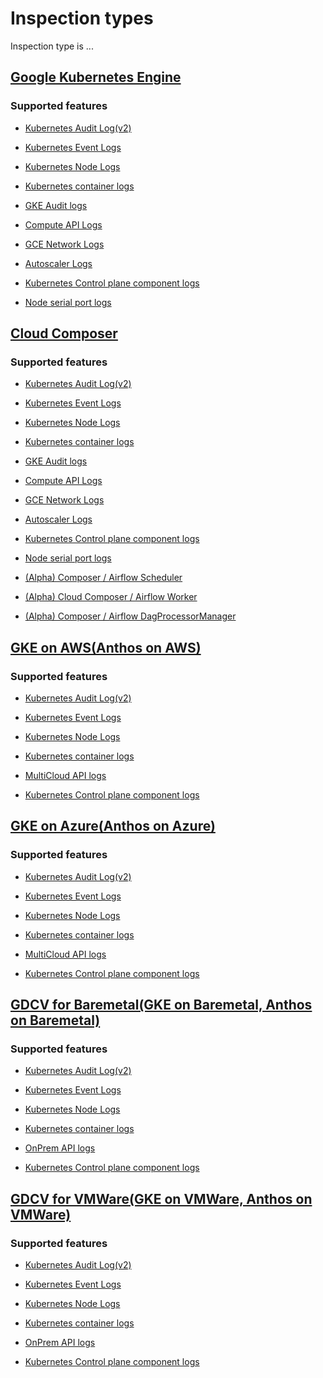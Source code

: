 <!-- BEGIN GENERATED PART: inspection-type-header -->
# Inspection types

Inspection type is ...

<!-- END GENERATED PART: inspection-type-header -->

<!-- BEGIN GENERATED PART: inspection-type-element-header-gcp-gke -->
## [Google Kubernetes Engine](#gcp-gke)

### Supported features

<!-- END GENERATED PART: inspection-type-element-header-gcp-gke -->
<!-- BEGIN GENERATED PART: inspection-type-element-header-gcp-gke-cloud.google.com//feature/audit-parser-v2 -->
* [Kubernetes Audit Log(v2)](./features.md#cloud.google.com//feature/audit-parser-v2)
<!-- END GENERATED PART: inspection-type-element-header-gcp-gke-cloud.google.com//feature/audit-parser-v2 -->
<!-- BEGIN GENERATED PART: inspection-type-element-header-gcp-gke-cloud.google.com/feature/event-parser -->
* [Kubernetes Event Logs](./features.md#cloud.google.com/feature/event-parser)
<!-- END GENERATED PART: inspection-type-element-header-gcp-gke-cloud.google.com/feature/event-parser -->
<!-- BEGIN GENERATED PART: inspection-type-element-header-gcp-gke-cloud.google.com/feature/nodelog-parser -->
* [Kubernetes Node Logs](./features.md#cloud.google.com/feature/nodelog-parser)
<!-- END GENERATED PART: inspection-type-element-header-gcp-gke-cloud.google.com/feature/nodelog-parser -->
<!-- BEGIN GENERATED PART: inspection-type-element-header-gcp-gke-cloud.google.com/feature/container-parser -->
* [Kubernetes container logs](./features.md#cloud.google.com/feature/container-parser)
<!-- END GENERATED PART: inspection-type-element-header-gcp-gke-cloud.google.com/feature/container-parser -->
<!-- BEGIN GENERATED PART: inspection-type-element-header-gcp-gke-cloud.google.com/feature/gke-audit-parser -->
* [GKE Audit logs](./features.md#cloud.google.com/feature/gke-audit-parser)
<!-- END GENERATED PART: inspection-type-element-header-gcp-gke-cloud.google.com/feature/gke-audit-parser -->
<!-- BEGIN GENERATED PART: inspection-type-element-header-gcp-gke-cloud.google.com/feature/compute-api-parser -->
* [Compute API Logs](./features.md#cloud.google.com/feature/compute-api-parser)
<!-- END GENERATED PART: inspection-type-element-header-gcp-gke-cloud.google.com/feature/compute-api-parser -->
<!-- BEGIN GENERATED PART: inspection-type-element-header-gcp-gke-cloud.google.com/feature/network-api-parser -->
* [GCE Network Logs](./features.md#cloud.google.com/feature/network-api-parser)
<!-- END GENERATED PART: inspection-type-element-header-gcp-gke-cloud.google.com/feature/network-api-parser -->
<!-- BEGIN GENERATED PART: inspection-type-element-header-gcp-gke-cloud.google.com/feature/autoscaler-parser -->
* [Autoscaler Logs](./features.md#cloud.google.com/feature/autoscaler-parser)
<!-- END GENERATED PART: inspection-type-element-header-gcp-gke-cloud.google.com/feature/autoscaler-parser -->
<!-- BEGIN GENERATED PART: inspection-type-element-header-gcp-gke-cloud.google.com/feature/controlplane-component-parser -->
* [Kubernetes Control plane component logs](./features.md#cloud.google.com/feature/controlplane-component-parser)
<!-- END GENERATED PART: inspection-type-element-header-gcp-gke-cloud.google.com/feature/controlplane-component-parser -->
<!-- BEGIN GENERATED PART: inspection-type-element-header-gcp-gke-cloud.google.com/feature/serialport -->
* [Node serial port logs](./features.md#cloud.google.com/feature/serialport)
<!-- END GENERATED PART: inspection-type-element-header-gcp-gke-cloud.google.com/feature/serialport -->
<!-- BEGIN GENERATED PART: inspection-type-element-header-gcp-composer -->
## [Cloud Composer](#gcp-composer)

### Supported features

<!-- END GENERATED PART: inspection-type-element-header-gcp-composer -->
<!-- BEGIN GENERATED PART: inspection-type-element-header-gcp-composer-cloud.google.com//feature/audit-parser-v2 -->
* [Kubernetes Audit Log(v2)](./features.md#cloud.google.com//feature/audit-parser-v2)
<!-- END GENERATED PART: inspection-type-element-header-gcp-composer-cloud.google.com//feature/audit-parser-v2 -->
<!-- BEGIN GENERATED PART: inspection-type-element-header-gcp-composer-cloud.google.com/feature/event-parser -->
* [Kubernetes Event Logs](./features.md#cloud.google.com/feature/event-parser)
<!-- END GENERATED PART: inspection-type-element-header-gcp-composer-cloud.google.com/feature/event-parser -->
<!-- BEGIN GENERATED PART: inspection-type-element-header-gcp-composer-cloud.google.com/feature/nodelog-parser -->
* [Kubernetes Node Logs](./features.md#cloud.google.com/feature/nodelog-parser)
<!-- END GENERATED PART: inspection-type-element-header-gcp-composer-cloud.google.com/feature/nodelog-parser -->
<!-- BEGIN GENERATED PART: inspection-type-element-header-gcp-composer-cloud.google.com/feature/container-parser -->
* [Kubernetes container logs](./features.md#cloud.google.com/feature/container-parser)
<!-- END GENERATED PART: inspection-type-element-header-gcp-composer-cloud.google.com/feature/container-parser -->
<!-- BEGIN GENERATED PART: inspection-type-element-header-gcp-composer-cloud.google.com/feature/gke-audit-parser -->
* [GKE Audit logs](./features.md#cloud.google.com/feature/gke-audit-parser)
<!-- END GENERATED PART: inspection-type-element-header-gcp-composer-cloud.google.com/feature/gke-audit-parser -->
<!-- BEGIN GENERATED PART: inspection-type-element-header-gcp-composer-cloud.google.com/feature/compute-api-parser -->
* [Compute API Logs](./features.md#cloud.google.com/feature/compute-api-parser)
<!-- END GENERATED PART: inspection-type-element-header-gcp-composer-cloud.google.com/feature/compute-api-parser -->
<!-- BEGIN GENERATED PART: inspection-type-element-header-gcp-composer-cloud.google.com/feature/network-api-parser -->
* [GCE Network Logs](./features.md#cloud.google.com/feature/network-api-parser)
<!-- END GENERATED PART: inspection-type-element-header-gcp-composer-cloud.google.com/feature/network-api-parser -->
<!-- BEGIN GENERATED PART: inspection-type-element-header-gcp-composer-cloud.google.com/feature/autoscaler-parser -->
* [Autoscaler Logs](./features.md#cloud.google.com/feature/autoscaler-parser)
<!-- END GENERATED PART: inspection-type-element-header-gcp-composer-cloud.google.com/feature/autoscaler-parser -->
<!-- BEGIN GENERATED PART: inspection-type-element-header-gcp-composer-cloud.google.com/feature/controlplane-component-parser -->
* [Kubernetes Control plane component logs](./features.md#cloud.google.com/feature/controlplane-component-parser)
<!-- END GENERATED PART: inspection-type-element-header-gcp-composer-cloud.google.com/feature/controlplane-component-parser -->
<!-- BEGIN GENERATED PART: inspection-type-element-header-gcp-composer-cloud.google.com/feature/serialport -->
* [Node serial port logs](./features.md#cloud.google.com/feature/serialport)
<!-- END GENERATED PART: inspection-type-element-header-gcp-composer-cloud.google.com/feature/serialport -->
<!-- BEGIN GENERATED PART: inspection-type-element-header-gcp-composer-cloud.google.com/composer/scheduler -->
* [(Alpha) Composer / Airflow Scheduler](./features.md#cloud.google.com/composer/scheduler)
<!-- END GENERATED PART: inspection-type-element-header-gcp-composer-cloud.google.com/composer/scheduler -->
<!-- BEGIN GENERATED PART: inspection-type-element-header-gcp-composer-cloud.google.com/composer/worker -->
* [(Alpha) Cloud Composer / Airflow Worker](./features.md#cloud.google.com/composer/worker)
<!-- END GENERATED PART: inspection-type-element-header-gcp-composer-cloud.google.com/composer/worker -->
<!-- BEGIN GENERATED PART: inspection-type-element-header-gcp-composer-cloud.google.com/composer/dagprocessor -->
* [(Alpha) Composer / Airflow DagProcessorManager](./features.md#cloud.google.com/composer/dagprocessor)
<!-- END GENERATED PART: inspection-type-element-header-gcp-composer-cloud.google.com/composer/dagprocessor -->
<!-- BEGIN GENERATED PART: inspection-type-element-header-gcp-gke-on-aws -->
## [GKE on AWS(Anthos on AWS)](#gcp-gke-on-aws)

### Supported features

<!-- END GENERATED PART: inspection-type-element-header-gcp-gke-on-aws -->
<!-- BEGIN GENERATED PART: inspection-type-element-header-gcp-gke-on-aws-cloud.google.com//feature/audit-parser-v2 -->
* [Kubernetes Audit Log(v2)](./features.md#cloud.google.com//feature/audit-parser-v2)
<!-- END GENERATED PART: inspection-type-element-header-gcp-gke-on-aws-cloud.google.com//feature/audit-parser-v2 -->
<!-- BEGIN GENERATED PART: inspection-type-element-header-gcp-gke-on-aws-cloud.google.com/feature/event-parser -->
* [Kubernetes Event Logs](./features.md#cloud.google.com/feature/event-parser)
<!-- END GENERATED PART: inspection-type-element-header-gcp-gke-on-aws-cloud.google.com/feature/event-parser -->
<!-- BEGIN GENERATED PART: inspection-type-element-header-gcp-gke-on-aws-cloud.google.com/feature/nodelog-parser -->
* [Kubernetes Node Logs](./features.md#cloud.google.com/feature/nodelog-parser)
<!-- END GENERATED PART: inspection-type-element-header-gcp-gke-on-aws-cloud.google.com/feature/nodelog-parser -->
<!-- BEGIN GENERATED PART: inspection-type-element-header-gcp-gke-on-aws-cloud.google.com/feature/container-parser -->
* [Kubernetes container logs](./features.md#cloud.google.com/feature/container-parser)
<!-- END GENERATED PART: inspection-type-element-header-gcp-gke-on-aws-cloud.google.com/feature/container-parser -->
<!-- BEGIN GENERATED PART: inspection-type-element-header-gcp-gke-on-aws-cloud.google.com/feature/multicloud-audit-parser -->
* [MultiCloud API logs](./features.md#cloud.google.com/feature/multicloud-audit-parser)
<!-- END GENERATED PART: inspection-type-element-header-gcp-gke-on-aws-cloud.google.com/feature/multicloud-audit-parser -->
<!-- BEGIN GENERATED PART: inspection-type-element-header-gcp-gke-on-aws-cloud.google.com/feature/controlplane-component-parser -->
* [Kubernetes Control plane component logs](./features.md#cloud.google.com/feature/controlplane-component-parser)
<!-- END GENERATED PART: inspection-type-element-header-gcp-gke-on-aws-cloud.google.com/feature/controlplane-component-parser -->
<!-- BEGIN GENERATED PART: inspection-type-element-header-gcp-gke-on-azure -->
## [GKE on Azure(Anthos on Azure)](#gcp-gke-on-azure)

### Supported features

<!-- END GENERATED PART: inspection-type-element-header-gcp-gke-on-azure -->
<!-- BEGIN GENERATED PART: inspection-type-element-header-gcp-gke-on-azure-cloud.google.com//feature/audit-parser-v2 -->
* [Kubernetes Audit Log(v2)](./features.md#cloud.google.com//feature/audit-parser-v2)
<!-- END GENERATED PART: inspection-type-element-header-gcp-gke-on-azure-cloud.google.com//feature/audit-parser-v2 -->
<!-- BEGIN GENERATED PART: inspection-type-element-header-gcp-gke-on-azure-cloud.google.com/feature/event-parser -->
* [Kubernetes Event Logs](./features.md#cloud.google.com/feature/event-parser)
<!-- END GENERATED PART: inspection-type-element-header-gcp-gke-on-azure-cloud.google.com/feature/event-parser -->
<!-- BEGIN GENERATED PART: inspection-type-element-header-gcp-gke-on-azure-cloud.google.com/feature/nodelog-parser -->
* [Kubernetes Node Logs](./features.md#cloud.google.com/feature/nodelog-parser)
<!-- END GENERATED PART: inspection-type-element-header-gcp-gke-on-azure-cloud.google.com/feature/nodelog-parser -->
<!-- BEGIN GENERATED PART: inspection-type-element-header-gcp-gke-on-azure-cloud.google.com/feature/container-parser -->
* [Kubernetes container logs](./features.md#cloud.google.com/feature/container-parser)
<!-- END GENERATED PART: inspection-type-element-header-gcp-gke-on-azure-cloud.google.com/feature/container-parser -->
<!-- BEGIN GENERATED PART: inspection-type-element-header-gcp-gke-on-azure-cloud.google.com/feature/multicloud-audit-parser -->
* [MultiCloud API logs](./features.md#cloud.google.com/feature/multicloud-audit-parser)
<!-- END GENERATED PART: inspection-type-element-header-gcp-gke-on-azure-cloud.google.com/feature/multicloud-audit-parser -->
<!-- BEGIN GENERATED PART: inspection-type-element-header-gcp-gke-on-azure-cloud.google.com/feature/controlplane-component-parser -->
* [Kubernetes Control plane component logs](./features.md#cloud.google.com/feature/controlplane-component-parser)
<!-- END GENERATED PART: inspection-type-element-header-gcp-gke-on-azure-cloud.google.com/feature/controlplane-component-parser -->
<!-- BEGIN GENERATED PART: inspection-type-element-header-gcp-gdcv-for-baremetal -->
## [GDCV for Baremetal(GKE on Baremetal, Anthos on Baremetal)](#gcp-gdcv-for-baremetal)

### Supported features

<!-- END GENERATED PART: inspection-type-element-header-gcp-gdcv-for-baremetal -->
<!-- BEGIN GENERATED PART: inspection-type-element-header-gcp-gdcv-for-baremetal-cloud.google.com//feature/audit-parser-v2 -->
* [Kubernetes Audit Log(v2)](./features.md#cloud.google.com//feature/audit-parser-v2)
<!-- END GENERATED PART: inspection-type-element-header-gcp-gdcv-for-baremetal-cloud.google.com//feature/audit-parser-v2 -->
<!-- BEGIN GENERATED PART: inspection-type-element-header-gcp-gdcv-for-baremetal-cloud.google.com/feature/event-parser -->
* [Kubernetes Event Logs](./features.md#cloud.google.com/feature/event-parser)
<!-- END GENERATED PART: inspection-type-element-header-gcp-gdcv-for-baremetal-cloud.google.com/feature/event-parser -->
<!-- BEGIN GENERATED PART: inspection-type-element-header-gcp-gdcv-for-baremetal-cloud.google.com/feature/nodelog-parser -->
* [Kubernetes Node Logs](./features.md#cloud.google.com/feature/nodelog-parser)
<!-- END GENERATED PART: inspection-type-element-header-gcp-gdcv-for-baremetal-cloud.google.com/feature/nodelog-parser -->
<!-- BEGIN GENERATED PART: inspection-type-element-header-gcp-gdcv-for-baremetal-cloud.google.com/feature/container-parser -->
* [Kubernetes container logs](./features.md#cloud.google.com/feature/container-parser)
<!-- END GENERATED PART: inspection-type-element-header-gcp-gdcv-for-baremetal-cloud.google.com/feature/container-parser -->
<!-- BEGIN GENERATED PART: inspection-type-element-header-gcp-gdcv-for-baremetal-cloud.google.com/feature/onprem-audit-parser -->
* [OnPrem API logs](./features.md#cloud.google.com/feature/onprem-audit-parser)
<!-- END GENERATED PART: inspection-type-element-header-gcp-gdcv-for-baremetal-cloud.google.com/feature/onprem-audit-parser -->
<!-- BEGIN GENERATED PART: inspection-type-element-header-gcp-gdcv-for-baremetal-cloud.google.com/feature/controlplane-component-parser -->
* [Kubernetes Control plane component logs](./features.md#cloud.google.com/feature/controlplane-component-parser)
<!-- END GENERATED PART: inspection-type-element-header-gcp-gdcv-for-baremetal-cloud.google.com/feature/controlplane-component-parser -->
<!-- BEGIN GENERATED PART: inspection-type-element-header-gcp-gdcv-for-vmware -->
## [GDCV for VMWare(GKE on VMWare, Anthos on VMWare)](#gcp-gdcv-for-vmware)

### Supported features

<!-- END GENERATED PART: inspection-type-element-header-gcp-gdcv-for-vmware -->
<!-- BEGIN GENERATED PART: inspection-type-element-header-gcp-gdcv-for-vmware-cloud.google.com//feature/audit-parser-v2 -->
* [Kubernetes Audit Log(v2)](./features.md#cloud.google.com//feature/audit-parser-v2)
<!-- END GENERATED PART: inspection-type-element-header-gcp-gdcv-for-vmware-cloud.google.com//feature/audit-parser-v2 -->
<!-- BEGIN GENERATED PART: inspection-type-element-header-gcp-gdcv-for-vmware-cloud.google.com/feature/event-parser -->
* [Kubernetes Event Logs](./features.md#cloud.google.com/feature/event-parser)
<!-- END GENERATED PART: inspection-type-element-header-gcp-gdcv-for-vmware-cloud.google.com/feature/event-parser -->
<!-- BEGIN GENERATED PART: inspection-type-element-header-gcp-gdcv-for-vmware-cloud.google.com/feature/nodelog-parser -->
* [Kubernetes Node Logs](./features.md#cloud.google.com/feature/nodelog-parser)
<!-- END GENERATED PART: inspection-type-element-header-gcp-gdcv-for-vmware-cloud.google.com/feature/nodelog-parser -->
<!-- BEGIN GENERATED PART: inspection-type-element-header-gcp-gdcv-for-vmware-cloud.google.com/feature/container-parser -->
* [Kubernetes container logs](./features.md#cloud.google.com/feature/container-parser)
<!-- END GENERATED PART: inspection-type-element-header-gcp-gdcv-for-vmware-cloud.google.com/feature/container-parser -->
<!-- BEGIN GENERATED PART: inspection-type-element-header-gcp-gdcv-for-vmware-cloud.google.com/feature/onprem-audit-parser -->
* [OnPrem API logs](./features.md#cloud.google.com/feature/onprem-audit-parser)
<!-- END GENERATED PART: inspection-type-element-header-gcp-gdcv-for-vmware-cloud.google.com/feature/onprem-audit-parser -->
<!-- BEGIN GENERATED PART: inspection-type-element-header-gcp-gdcv-for-vmware-cloud.google.com/feature/controlplane-component-parser -->
* [Kubernetes Control plane component logs](./features.md#cloud.google.com/feature/controlplane-component-parser)
<!-- END GENERATED PART: inspection-type-element-header-gcp-gdcv-for-vmware-cloud.google.com/feature/controlplane-component-parser -->
